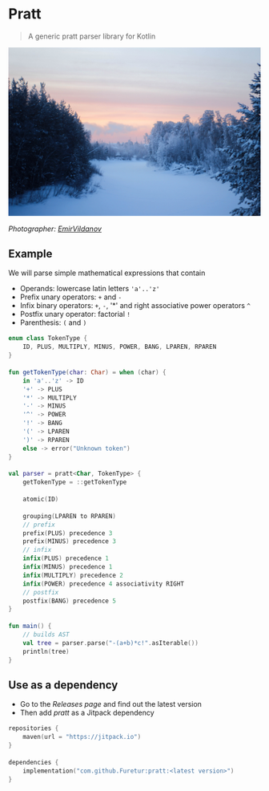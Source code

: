 # Pratt

> A generic pratt parser library for Kotlin

![Dawn and trees](img/dawn_and_trees.jpg)

*Photographer: [EmirVildanov](https://github.com/EmirVildanov)*

## Example

We will parse simple mathematical expressions that contain

* Operands: lowercase latin letters `'a'..'z'`
* Prefix unary operators: `+` and `-`
* Infix binary operators: `+`, `-`, '*' and right associative power operators `^`
* Postfix unary operator: factorial `!`
* Parenthesis: `(` and `)`

```kotlin
enum class TokenType {
    ID, PLUS, MULTIPLY, MINUS, POWER, BANG, LPAREN, RPAREN
}

fun getTokenType(char: Char) = when (char) {
    in 'a'..'z' -> ID
    '+' -> PLUS
    '*' -> MULTIPLY
    '-' -> MINUS
    '^' -> POWER
    '!' -> BANG
    '(' -> LPAREN
    ')' -> RPAREN
    else -> error("Unknown token")
}

val parser = pratt<Char, TokenType> {
    getTokenType = ::getTokenType

    atomic(ID)

    grouping(LPAREN to RPAREN)
    // prefix
    prefix(PLUS) precedence 3
    prefix(MINUS) precedence 3
    // infix
    infix(PLUS) precedence 1
    infix(MINUS) precedence 1
    infix(MULTIPLY) precedence 2
    infix(POWER) precedence 4 associativity RIGHT
    // postfix
    postfix(BANG) precedence 5
}

fun main() {
    // builds AST
    val tree = parser.parse("-(a+b)*c!".asIterable())
    println(tree)
}
```

## Use as a dependency

* Go to the _Releases page_ and find out the latest version
* Then add _pratt_ as a Jitpack dependency

```kotlin
repositories {
    maven(url = "https://jitpack.io")
}

dependencies {
    implementation("com.github.Furetur:pratt:<latest version>")
}
```
